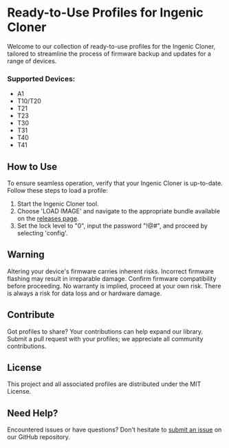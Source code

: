 Ready-to-Use Profiles for Ingenic Cloner
========================================

Welcome to our collection of ready-to-use profiles for the Ingenic Cloner,
tailored to streamline the process of firmware backup and updates for a range of devices.

### Supported Devices:

- A1
- T10/T20
- T21
- T23
- T30
- T31
- T40
- T41

How to Use
----------

To ensure seamless operation, verify that your Ingenic Cloner is up-to-date.
Follow these steps to load a profile:

1. Start the Ingenic Cloner tool.
2. Choose 'LOAD IMAGE' and navigate to the appropriate bundle available on
   the [releases page](https://github.com/gtxaspec/cloner_profiles/releases/tag/latest).
3. Set the lock level to "0", input the password "!@#", and proceed by selecting 'config'.

Warning
-------

Altering your device's firmware carries inherent risks.
Incorrect firmware flashing may result in irreparable damage.
Confirm firmware compatibility before proceeding.
No warranty is implied, proceed at your own risk.
There is always a risk for data loss and or hardware damage.

Contribute
----------

Got profiles to share? Your contributions can help expand our library.
Submit a pull request with your profiles; we appreciate all community contributions.

License
-------

This project and all associated profiles are distributed under the MIT License.

Need Help?
----------

Encountered issues or have questions?
Don't hesitate to [submit an issue](https://github.com/gtxaspec/cloner_profiles/issues)
on our GitHub repository.
